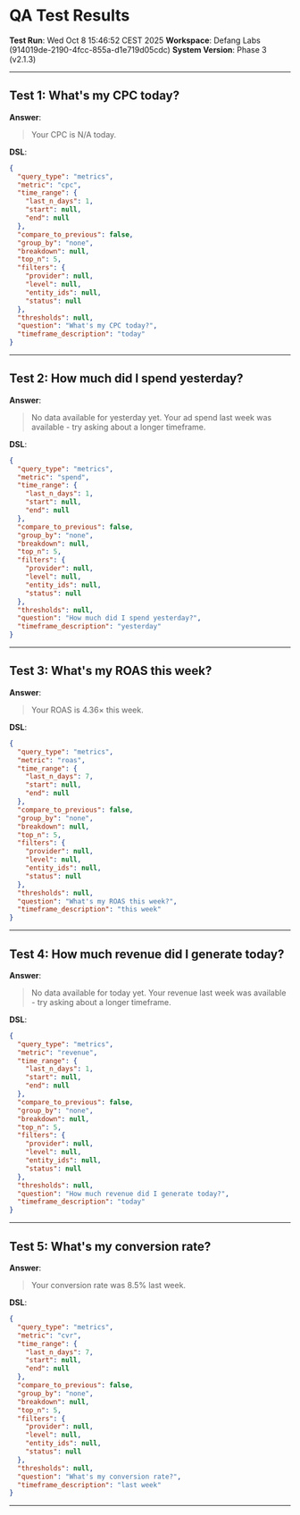 # QA Test Results

**Test Run**: Wed Oct  8 15:46:52 CEST 2025
**Workspace**: Defang Labs (914019de-2190-4fcc-855a-d1e719d05cdc)
**System Version**: Phase 3 (v2.1.3)

---

## Test 1: What's my CPC today?

**Answer**:
> Your CPC is N/A today.

**DSL**:
```json
{
  "query_type": "metrics",
  "metric": "cpc",
  "time_range": {
    "last_n_days": 1,
    "start": null,
    "end": null
  },
  "compare_to_previous": false,
  "group_by": "none",
  "breakdown": null,
  "top_n": 5,
  "filters": {
    "provider": null,
    "level": null,
    "entity_ids": null,
    "status": null
  },
  "thresholds": null,
  "question": "What's my CPC today?",
  "timeframe_description": "today"
}
```

---

## Test 2: How much did I spend yesterday?

**Answer**:
> No data available for yesterday yet. Your ad spend last week was available - try asking about a longer timeframe.

**DSL**:
```json
{
  "query_type": "metrics",
  "metric": "spend",
  "time_range": {
    "last_n_days": 1,
    "start": null,
    "end": null
  },
  "compare_to_previous": false,
  "group_by": "none",
  "breakdown": null,
  "top_n": 5,
  "filters": {
    "provider": null,
    "level": null,
    "entity_ids": null,
    "status": null
  },
  "thresholds": null,
  "question": "How much did I spend yesterday?",
  "timeframe_description": "yesterday"
}
```

---

## Test 3: What's my ROAS this week?

**Answer**:
> Your ROAS is 4.36× this week.

**DSL**:
```json
{
  "query_type": "metrics",
  "metric": "roas",
  "time_range": {
    "last_n_days": 7,
    "start": null,
    "end": null
  },
  "compare_to_previous": false,
  "group_by": "none",
  "breakdown": null,
  "top_n": 5,
  "filters": {
    "provider": null,
    "level": null,
    "entity_ids": null,
    "status": null
  },
  "thresholds": null,
  "question": "What's my ROAS this week?",
  "timeframe_description": "this week"
}
```

---

## Test 4: How much revenue did I generate today?

**Answer**:
> No data available for today yet. Your revenue last week was available - try asking about a longer timeframe.

**DSL**:
```json
{
  "query_type": "metrics",
  "metric": "revenue",
  "time_range": {
    "last_n_days": 1,
    "start": null,
    "end": null
  },
  "compare_to_previous": false,
  "group_by": "none",
  "breakdown": null,
  "top_n": 5,
  "filters": {
    "provider": null,
    "level": null,
    "entity_ids": null,
    "status": null
  },
  "thresholds": null,
  "question": "How much revenue did I generate today?",
  "timeframe_description": "today"
}
```

---

## Test 5: What's my conversion rate?

**Answer**:
> Your conversion rate was 8.5% last week.

**DSL**:
```json
{
  "query_type": "metrics",
  "metric": "cvr",
  "time_range": {
    "last_n_days": 7,
    "start": null,
    "end": null
  },
  "compare_to_previous": false,
  "group_by": "none",
  "breakdown": null,
  "top_n": 5,
  "filters": {
    "provider": null,
    "level": null,
    "entity_ids": null,
    "status": null
  },
  "thresholds": null,
  "question": "What's my conversion rate?",
  "timeframe_description": "last week"
}
```

---

